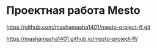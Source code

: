 # Проектная работа Mesto

https://github.com/mashamasha1401/mesto-project-ff.git

https://mashamasha1401.github.io/mesto-project-ff/